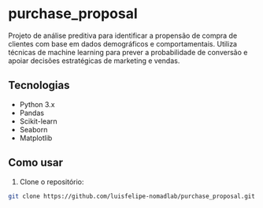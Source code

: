 # purchase_proposal

Projeto de análise preditiva para identificar a propensão de compra de clientes com base em dados demográficos e comportamentais. Utiliza técnicas de machine learning para prever a probabilidade de conversão e apoiar decisões estratégicas de marketing e vendas.

## Tecnologias

- Python 3.x  
- Pandas  
- Scikit-learn  
- Seaborn  
- Matplotlib  

## Como usar

1. Clone o repositório:

```bash
git clone https://github.com/luisfelipe-nomadlab/purchase_proposal.git
